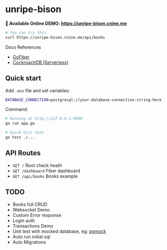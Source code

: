 # unripe-bison

**👏 Available Online DEMO: https://unripe-bison.cnine.me**

``` bash
# You can try this
curl https://unripe-bison.cnine.me/api/books
```

Docs References

- [GoFiber](https://docs.gofiber.io/)
- [CockroachDB (Serverless)](https://www.cockroachlabs.com/)

## Quick start

Add `.env` file and set variables:

``` bash
DATABASE_CONNECTION=postgresql://your-database-connection-string-here
```

Command:

``` bash
# Running at http://127.0.0.1:9000
go run app.go

# Quick Unit test
go test ./...
```

## API Routes

- `GET /` Root check heath
- `GET /dashboard` Fiber dashboard
- `GET /api/books` Books example

## TODO

- Books full CRUD
- Websocket Demo
- Custom Error response
- Login auth
- Transactions Demo
- Unit test with mocked database, eg: [pgmock](https://github.com/jackc/pgmock)
- Auto run initial sql
- Auto Migrations
